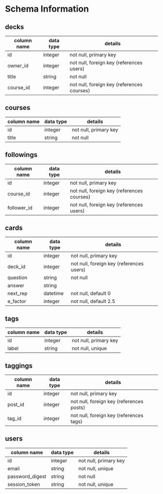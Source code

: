 # Schema Information

## decks
column name | data type | details
------------|-----------|-----------------------
id          | integer   | not null, primary key
owner_id    | integer   | not null, foreign key (references users)
title       | string    | not null
course_id   | integer   | not null, foreign key (references courses)

## courses
column name | data type | details
------------|-----------|-----------------------
id          | integer   | not null, primary key
title       | string    | not null

## followings
column name | data type | details
------------|-----------|-----------------------
id          | integer   | not null, primary key
course_id   | integer   | not null, foreign key (references courses)
follower_id | integer   | not null, foreign key (references users)

## cards
column name | data type | details
------------|-----------|-----------------------
id          | integer   | not null, primary key
deck_id     | integer   | not null, foreign key (references users)
question    | string    | not null
answer      | string    |
next_rep    | datetime  | not null, default 0
e_factor    | integer   | not null, default 2.5

## tags
column name | data type | details
------------|-----------|-----------------------
id          | integer   | not null, primary key
label       | string    | not null, unique

## taggings
column name | data type | details
------------|-----------|-----------------------
id          | integer   | not null, primary key
post_id     | integer   | not null, foreign key (references posts)
tag_id      | integer   | not null, foreign key (references tags)

## users
column name     | data type | details
----------------|-----------|-----------------------
id              | integer   | not null, primary key
email           | string    | not null, unique
password_digest | string    | not null
session_token   | string    | not null, unique
